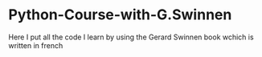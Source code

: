 # Python-Course-with-G.Swinnen
Here I put all the code I learn by using the Gerard Swinnen book wchich is written in french
